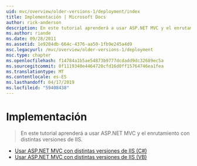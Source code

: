 ```yaml
---
uid: mvc/overview/older-versions-1/deployment/index
title: Implementación | Microsoft Docs
author: rick-anderson
description: En este tutorial aprenderá a usar ASP.NET MVC y el enrutamiento con distintas versiones de IIS.
ms.author: riande
ms.date: 09/28/2011
ms.assetid: 1e9204db-664c-4376-aa50-1fb9e245a4d9
msc.legacyurl: /mvc/overview/older-versions-1/deployment
msc.type: chapter
ms.openlocfilehash: f14784a1b5ae54873b9777dcdadd9dc32689ec5a
ms.sourcegitcommit: 0f1119340e4464720cfd16d0ff15764746ea1fea
ms.translationtype: MT
ms.contentlocale: es-ES
ms.lasthandoff: 04/17/2019
ms.locfileid: "59408438"
---
```

# <a name="deployment"></a>Implementación

> En este tutorial aprenderá a usar ASP.NET MVC y el enrutamiento con distintas versiones de IIS.


- [Usar ASP.NET MVC con distintas versiones de IIS (C#)](using-asp-net-mvc-with-different-versions-of-iis-cs.md)
- [Usar ASP.NET MVC con distintas versiones de IIS (VB)](using-asp-net-mvc-with-different-versions-of-iis-vb.md)
